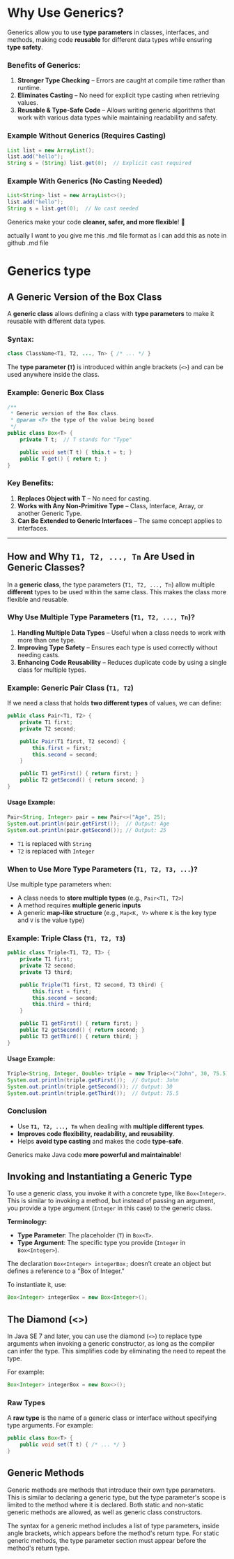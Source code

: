 # Why Use Generics?

Generics allow you to use **type parameters** in classes, interfaces, and methods, making code **reusable** for different data types while ensuring **type safety**.

### **Benefits of Generics:**

1. **Stronger Type Checking** – Errors are caught at compile time rather than runtime.
2. **Eliminates Casting** – No need for explicit type casting when retrieving values.
3. **Reusable & Type-Safe Code** – Allows writing generic algorithms that work with various data types while maintaining readability and safety.

### **Example Without Generics (Requires Casting)**

```java
List list = new ArrayList();
list.add("hello");
String s = (String) list.get(0);  // Explicit cast required
```

### **Example With Generics (No Casting Needed)**

```java
List<String> list = new ArrayList<>();
list.add("hello");
String s = list.get(0);  // No cast needed
```

Generics make your code **cleaner, safer, and more flexible**! 🚀

actually I want to you give me this .md file format as I can add this as note in github .md file

# Generics type
## A Generic Version of the Box Class

A **generic class** allows defining a class with **type parameters** to make it reusable with different data types.

### **Syntax:**
```java
class ClassName<T1, T2, ..., Tn> { /* ... */ }
```
The **type parameter (`T`)** is introduced within angle brackets (`<>`) and can be used anywhere inside the class.

### **Example: Generic Box Class**
```java
/**
 * Generic version of the Box class.
 * @param <T> the type of the value being boxed
 */
public class Box<T> {
    private T t;  // T stands for "Type"

    public void set(T t) { this.t = t; }
    public T get() { return t; }
}
```

### **Key Benefits:**
1. **Replaces Object with T** – No need for casting.
2. **Works with Any Non-Primitive Type** – Class, Interface, Array, or another Generic Type.
3. **Can Be Extended to Generic Interfaces** – The same concept applies to interfaces.

---

## How and Why `T1, T2, ..., Tn` Are Used in Generic Classes?

In a **generic class**, the type parameters (`T1, T2, ..., Tn`) allow multiple **different** types to be used within the same class. This makes the class more flexible and reusable.

### **Why Use Multiple Type Parameters (`T1, T2, ..., Tn`)?**
1. **Handling Multiple Data Types** – Useful when a class needs to work with more than one type.
2. **Improving Type Safety** – Ensures each type is used correctly without needing casts.
3. **Enhancing Code Reusability** – Reduces duplicate code by using a single class for multiple types.

### **Example: Generic Pair Class (`T1, T2`)**
If we need a class that holds **two different types** of values, we can define:
```java
public class Pair<T1, T2> {
    private T1 first;
    private T2 second;

    public Pair(T1 first, T2 second) {
        this.first = first;
        this.second = second;
    }

    public T1 getFirst() { return first; }
    public T2 getSecond() { return second; }
}
```
#### **Usage Example:**
```java
Pair<String, Integer> pair = new Pair<>("Age", 25);
System.out.println(pair.getFirst());  // Output: Age
System.out.println(pair.getSecond()); // Output: 25
```
- `T1` is replaced with `String`
- `T2` is replaced with `Integer`

### **When to Use More Type Parameters (`T1, T2, T3, ...`)?**
Use multiple type parameters when:
- A class needs to **store multiple types** (e.g., `Pair<T1, T2>`)
- A method requires **multiple generic inputs**
- A generic **map-like structure** (e.g., `Map<K, V>` where `K` is the key type and `V` is the value type)

### **Example: Triple Class (`T1, T2, T3`)**
```java
public class Triple<T1, T2, T3> {
    private T1 first;
    private T2 second;
    private T3 third;

    public Triple(T1 first, T2 second, T3 third) {
        this.first = first;
        this.second = second;
        this.third = third;
    }

    public T1 getFirst() { return first; }
    public T2 getSecond() { return second; }
    public T3 getThird() { return third; }
}
```
#### **Usage Example:**
```java
Triple<String, Integer, Double> triple = new Triple<>("John", 30, 75.5);
System.out.println(triple.getFirst());  // Output: John
System.out.println(triple.getSecond()); // Output: 30
System.out.println(triple.getThird());  // Output: 75.5
```

### **Conclusion**
- Use **`T1, T2, ..., Tn`** when dealing with **multiple different types**.
- **Improves code flexibility, readability, and reusability**.
- Helps **avoid type casting** and makes the code **type-safe**.

Generics make Java code **more powerful and maintainable**! 

## Invoking and Instantiating a Generic Type

To use a generic class, you invoke it with a concrete type, like `Box<Integer>`. This is similar to invoking a method, but instead of passing an argument, you provide a type argument (`Integer` in this case) to the generic class.

**Terminology:**
- **Type Parameter**: The placeholder (`T`) in `Box<T>`.
- **Type Argument**: The specific type you provide (`Integer` in `Box<Integer>`).

The declaration `Box<Integer> integerBox;` doesn’t create an object but defines a reference to a "Box of Integer."

To instantiate it, use:
```java
Box<Integer> integerBox = new Box<Integer>();
```

## The Diamond (<>)

In Java SE 7 and later, you can use the diamond (`<>`) to replace type arguments when invoking a generic constructor, as long as the compiler can infer the type. This simplifies code by eliminating the need to repeat the type.

For example:
```java
Box<Integer> integerBox = new Box<>();
```
### Raw Types

A **raw type** is the name of a generic class or interface without specifying type arguments. For example:
```java
public class Box<T> {
    public void set(T t) { /* ... */ }
}
```

## Generic Methods
Generic methods are methods that introduce their own type parameters. This is similar to declaring a generic type, but the type parameter's scope is limited to the method where it is declared. Both static and non-static generic methods are allowed, as well as generic class constructors.

The syntax for a generic method includes a list of type parameters, inside angle brackets, which appears before the method's return type. For static generic methods, the type parameter section must appear before the method's return type.

